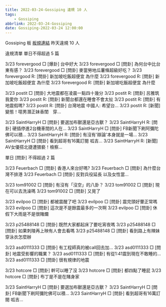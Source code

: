 ```yaml
---
title: 2022-03-24-Gossiping 違規 10 人
tags:
    - Gossiping
abbrlink: 2022-03-24-Gossiping
date: Gossiping-2022-03-24 12:00:00
---
```

Gossiping 板 [板規連結](https://www.ptt.cc/bbs/Gossiping/M.1637425085.A.07D.html)
昨天違規 10 人
<!-- more -->

違規清單
單日不得超過 5 篇

3/23 forevergood □ [爆卦] 台中好大
3/23 forevergood □ [問卦] 為何台中比台東有感？
3/23 forevergood □ [問卦] 麥當勞地瓜薯條超級好吃？
3/23 forevergood R: [問卦] 新加坡吃飯超便宜 為什麼
3/23 forevergood R: [問卦] 新加坡吃飯超便宜 為什麼
3/23 forevergood R: [問卦] 新加坡吃飯超便宜 為什麼

3/23 postit □ [問卦] 大地震都在凌晨一點四十幾分
3/23 postit R: [問卦] 呂雅筑我愛你
3/23 postit R: [問卦] 新聞台都還在睡會不會太扯
3/23 postit R: [問卦] 有地震假嗎?
3/23 postit R: [問卦] 台灣地震  中國人: 希望台…
3/23 postit R: [新聞] 變態！噁男潛正妹香閨　穿…

3/23 SaintHarryH □ [問卦] 要選加布獸還是亞古獸？
3/23 SaintHarryH R: [問卦] 硬插停進2台機車間的人在…
3/23 SaintHarryH □ [問卦] FB新聞下刷阿彌陀佛可以積…
3/23 SaintHarryH R: [問卦] 有沒有'辯論'本身就是一場…
3/23 SaintHarryH □ [問卦] 看到超哥有16萬訂閱 呱吉…
3/23 SaintHarryH R: [新聞] AV女優搭北捷遭猥褻！檢察…

單日 [問卦] 不得超過 2 篇

3/23 Feuerbach □ [問卦] 香港人來台好嗎?
3/23 Feuerbach □ [問卦] 為什麼台灣不排港
3/23 Feuerbach □ [問卦] 反對兵役延長  以及女性當…

3/23 tom91002 □ [問卦] 有沒有「沒空」的八卦？
3/23 tom91002 □ [問卦] 現在可以去洗澡嗎
3/23 tom91002 □ [問卦] 又晃了

3/23 evilpoo □ [問卦] 都被震醒了吧
3/23 evilpoo □ [問卦] 震完頭好暈正常嗎
3/23 evilpoo □ [問卦] 這次是不是餘震最多的一次啊
3/23 evilpoo □ [問卦] 休假下大雨是不是很賭爛

3/23 p25488148 □ [問卦] 既然大家都起床了要吃宵夜嗎
3/23 p25488148 □ [問卦] 如果刺陵再上映有人會去看嗎
3/23 p25488148 □ [問卦] 看到路上有辣妹穿泳衣怎麼辦

3/23 asd0111333 □ [問卦] 有工程師真的被call回去加…
3/23 asd0111333 □ [問卦] 地震受影響的職業？
3/23 asd0111333 □ [問卦] 有從1:41震到現在不敢睡的…
3/23 asd0111333 □ [問卦] 很有規律的地震

3/23 hotcore □ [問卦] 幹可以睡了沒
3/23 hotcore □ [問卦] 都四點了睡屁
3/23 hotcore □ [問卦] 布丁是不是在賭身家

3/23 SaintHarryH □ [問卦] 要選加布獸還是亞古獸？
3/23 SaintHarryH □ [問卦] FB新聞下刷阿彌陀佛可以積…
3/23 SaintHarryH □ [問卦] 看到超哥有16萬訂閱 呱吉…